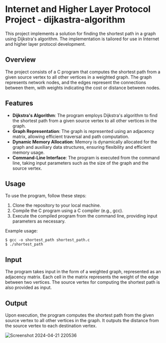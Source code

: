# Internet and Higher Layer Protocol Project - dijkastra-algorithm

This project implements a solution for finding the shortest path in a graph using Dijkstra's algorithm. The implementation is tailored for use in Internet and higher layer protocol development.

## Overview

The project consists of a C program that computes the shortest path from a given source vertex to all other vertices in a weighted graph. The graph represents network nodes, and the edges represent the connections between them, with weights indicating the cost or distance between nodes.

## Features

- **Dijkstra's Algorithm**: The program employs Dijkstra's algorithm to find the shortest path from a given source vertex to all other vertices in the graph.
- **Graph Representation**: The graph is represented using an adjacency matrix, allowing efficient traversal and path computation.
- **Dynamic Memory Allocation**: Memory is dynamically allocated for the graph and auxiliary data structures, ensuring flexibility and efficient memory usage.
- **Command-Line Interface**: The program is executed from the command line, taking input parameters such as the size of the graph and the source vertex.

## Usage

To use the program, follow these steps:

1. Clone the repository to your local machine.
2. Compile the C program using a C compiler (e.g., gcc).
3. Execute the compiled program from the command line, providing input parameters as necessary.

Example usage:

```
$ gcc -o shortest_path shortest_path.c
$ ./shortest_path
```

## Input

The program takes input in the form of a weighted graph, represented as an adjacency matrix. Each cell in the matrix represents the weight of the edge between two vertices. The source vertex for computing the shortest path is also provided as input.

## Output

Upon execution, the program computes the shortest path from the given source vertex to all other vertices in the graph. It outputs the distance from the source vertex to each destination vertex.

![Screenshot 2024-04-21 220536](https://github.com/brijesh3099/dijkastra-algorithm-/assets/83527078/b7573c8e-f896-4cf3-ad28-6fe54012fc38)



